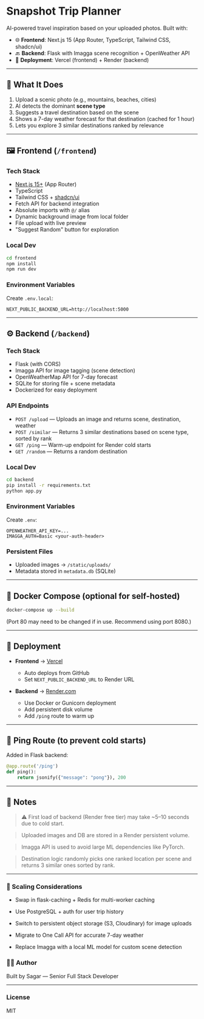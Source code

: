# Snapshot Trip Planner

AI-powered travel inspiration based on your uploaded photos. Built with:

-   🌐 **Frontend**: Next.js 15 (App Router, TypeScript, Tailwind CSS, shadcn/ui)
-   🔙 **Backend**: Flask with Imagga scene recognition + OpenWeather API
-   🐳 **Deployment**: Vercel (frontend) + Render (backend)

---

## 🧠 What It Does

1. Upload a scenic photo (e.g., mountains, beaches, cities)
2. AI detects the dominant **scene type**
3. Suggests a travel destination based on the scene
4. Shows a 7-day weather forecast for that destination (cached for 1 hour)
5. Lets you explore 3 similar destinations ranked by relevance

---

## 🖼️ Frontend (`/frontend`)

### Tech Stack

-   [Next.js 15+](https://nextjs.org/) (App Router)
-   TypeScript
-   Tailwind CSS + [shadcn/ui](https://ui.shadcn.com/)
-   Fetch API for backend integration
-   Absolute imports with `@/` alias
-   Dynamic background image from local folder
-   File upload with live preview
-   "Suggest Random" button for exploration

### Local Dev

```bash
cd frontend
npm install
npm run dev
```

### Environment Variables

Create `.env.local`:

```
NEXT_PUBLIC_BACKEND_URL=http://localhost:5000
```

---

## ⚙️ Backend (`/backend`)

### Tech Stack

-   Flask (with CORS)
-   Imagga API for image tagging (scene detection)
-   OpenWeatherMap API for 7-day forecast
-   SQLite for storing file + scene metadata
-   Dockerized for easy deployment

### API Endpoints

-   `POST /upload` — Uploads an image and returns scene, destination, weather
-   `POST /similar` — Returns 3 similar destinations based on scene type, sorted by rank
-   `GET /ping` — Warm-up endpoint for Render cold starts
-   `GET /random` — Returns a random destination

### Local Dev

```bash
cd backend
pip install -r requirements.txt
python app.py
```

### Environment Variables

Create `.env`:

```
OPENWEATHER_API_KEY=...
IMAGGA_AUTH=Basic <your-auth-header>
```

### Persistent Files

-   Uploaded images → `/static/uploads/`
-   Metadata stored in `metadata.db` (SQLite)

---

## 🐳 Docker Compose (optional for self-hosted)

```bash
docker-compose up --build
```

(Port 80 may need to be changed if in use. Recommend using port 8080.)

---

## 🚀 Deployment

-   **Frontend** → [Vercel](https://vercel.com/)

    -   Auto deploys from GitHub
    -   Set `NEXT_PUBLIC_BACKEND_URL` to Render URL

-   **Backend** → [Render.com](https://render.com/)

    -   Use Docker or Gunicorn deployment
    -   Add persistent disk volume
    -   Add `/ping` route to warm up

---

## 🧪 Ping Route (to prevent cold starts)

Added in Flask backend:

```python
@app.route('/ping')
def ping():
    return jsonify({"message": "pong"}), 200
```

---

## 📝 Notes

> ⚠️ First load of backend (Render free tier) may take \~5–10 seconds due to cold start.

> Uploaded images and DB are stored in a Render persistent volume.

> Imagga API is used to avoid large ML dependencies like PyTorch.

> Destination logic randomly picks one ranked location per scene and returns 3 similar ones sorted by rank.

---

### 🧱 Scaling Considerations

-   Swap in flask-caching + Redis for multi-worker caching

-   Use PostgreSQL + auth for user trip history

-   Switch to persistent object storage (S3, Cloudinary) for image uploads

-   Migrate to One Call API for accurate 7-day weather

-   Replace Imagga with a local ML model for custom scene detection

### 🧑‍💻 Author

Built by Sagar — Senior Full Stack Developer

---

### License

MIT
